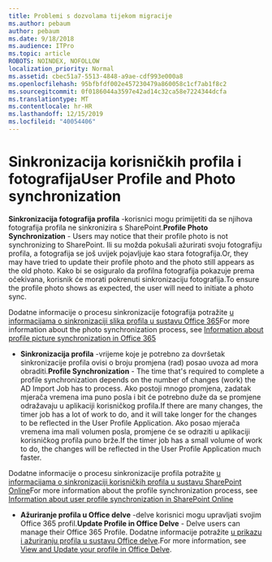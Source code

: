 ```yaml
---
title: Problemi s dozvolama tijekom migracije
ms.author: pebaum
author: pebaum
ms.date: 9/18/2018
ms.audience: ITPro
ms.topic: article
ROBOTS: NOINDEX, NOFOLLOW
localization_priority: Normal
ms.assetid: cbec51a7-5513-4848-a9ae-cdf993e000a8
ms.openlocfilehash: 95bfbfdf002e457230479a860058c1cf7ab1f8c2
ms.sourcegitcommit: 0f0186044a3597e42ad14c32ca58e7224344dcfa
ms.translationtype: MT
ms.contentlocale: hr-HR
ms.lasthandoff: 12/15/2019
ms.locfileid: "40054406"
---
```

# <a name="user-profile-and-photo-synchronization"></a><span data-ttu-id="05b37-102">Sinkronizacija korisničkih profila i fotografija</span><span class="sxs-lookup"><span data-stu-id="05b37-102">User Profile and Photo synchronization</span></span>

 <span data-ttu-id="05b37-103">**Sinkronizacija fotografija profila** -korisnici mogu primijetiti da se njihova fotografija profila ne sinkronizira s SharePoint.</span><span class="sxs-lookup"><span data-stu-id="05b37-103">**Profile Photo Synchronization** - Users may notice that their profile photo is not synchronizing to SharePoint.</span></span> <span data-ttu-id="05b37-104">Ili su možda pokušali ažurirati svoju fotografiju profila, a fotografija se još uvijek pojavljuje kao stara fotografija.</span><span class="sxs-lookup"><span data-stu-id="05b37-104">Or, they may have tried to update their profile photo and the photo still appears as the old photo.</span></span> <span data-ttu-id="05b37-105">Kako bi se osiguralo da profilna fotografija pokazuje prema očekivana, korisnik će morati pokrenuti sinkronizaciju fotografija.</span><span class="sxs-lookup"><span data-stu-id="05b37-105">To ensure the profile photo shows as expected, the user will need to initiate a photo sync.</span></span> 
  
<span data-ttu-id="05b37-106">Dodatne informacije o procesu sinkronizacije fotografija potražite [u informacijama o sinkronizaciji slika profila u sustavu Office 365](https://go.microsoft.com/fwlink/?linkid=2022634)</span><span class="sxs-lookup"><span data-stu-id="05b37-106">For more information about the photo synchronization process, see [Information about profile picture synchronization in Office 365](https://go.microsoft.com/fwlink/?linkid=2022634)</span></span>
  
- <span data-ttu-id="05b37-107">**Sinkronizacija profila** -vrijeme koje je potrebno za dovršetak sinkronizacije profila ovisi o broju promjena (rad) posao uvoza ad mora obraditi.</span><span class="sxs-lookup"><span data-stu-id="05b37-107">**Profile Synchronization** - The time that's required to complete a profile synchronization depends on the number of changes (work) the AD Import Job has to process.</span></span> <span data-ttu-id="05b37-108">Ako postoji mnogo promjena, zadatak mjerača vremena ima puno posla i bit će potrebno duže da se promjene odražavaju u aplikaciji korisničkog profila.</span><span class="sxs-lookup"><span data-stu-id="05b37-108">If there are many changes, the timer job has a lot of work to do, and it will take longer for the changes to be reflected in the User Profile Application.</span></span> <span data-ttu-id="05b37-109">Ako posao mjerača vremena ima mali volumen posla, promjene će se odraziti u aplikaciji korisničkog profila puno brže.</span><span class="sxs-lookup"><span data-stu-id="05b37-109">If the timer job has a small volume of work to do, the changes will be reflected in the User Profile Application much faster.</span></span> 
  
<span data-ttu-id="05b37-110">Dodatne informacije o procesu sinkronizacije profila potražite [u informacijama o sinkronizaciji korisničkih profila u sustavu SharePoint Online](https://go.microsoft.com/fwlink/?linkid=2022639)</span><span class="sxs-lookup"><span data-stu-id="05b37-110">For more information about the profile synchronization process, see [Information about user profile synchronization in SharePoint Online](https://go.microsoft.com/fwlink/?linkid=2022639)</span></span>
    
- <span data-ttu-id="05b37-111">**Ažuriranje profila u Office delve** -delve korisnici mogu upravljati svojim Office 365 profil.</span><span class="sxs-lookup"><span data-stu-id="05b37-111">**Update Profile in Office Delve** - Delve users can manage their Office 365 Profile.</span></span> <span data-ttu-id="05b37-112">Dodatne informacije potražite [u prikazu i ažuriranju profila u sustavu Office delve](https://support.office.com/article/View-and-update-your-profile-in-Office-Delve-4e84343b-eedf-45a1-aeb9-8627ccca14ba).</span><span class="sxs-lookup"><span data-stu-id="05b37-112">For more information, see [View and Update your profile in Office Delve](https://support.office.com/article/View-and-update-your-profile-in-Office-Delve-4e84343b-eedf-45a1-aeb9-8627ccca14ba).</span></span>
    

